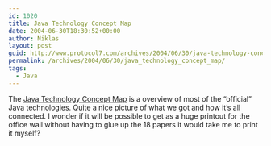 ```yaml
---
id: 1020
title: Java Technology Concept Map
date: 2004-06-30T18:30:52+00:00
author: Niklas
layout: post
guid: http://www.protocol7.com/archives/2004/06/30/java-technology-concept-map/
permalink: /archives/2004/06/30/java_technology_concept_map/
tags:
  - Java
---
```

<div class='microid-80a5bc6b23df66d0878146fe450d208cc0fcdb31'>
  <p>
    The <a href="http://java.sun.com/developer/onlineTraining/new2java/javamap/intro.html">Java Technology Concept Map</a> is a overview of most of the &#8220;official&#8221; Java technologies. Quite a nice picture of what we got and how it&#8217;s all connected. I wonder if it will be possible to get as a huge printout for the office wall without having to glue up the 18 papers it would take me to print it myself?
  </p>
</div>